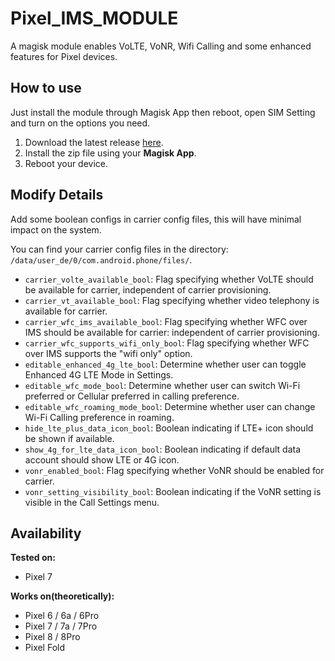 # Pixel_IMS_MODULE
A magisk module enables VoLTE, VoNR, Wifi Calling and some enhanced features for Pixel devices.

## How to use
Just install the module through Magisk App then reboot, open SIM Setting and turn on the options you need.

1. Download the latest release [here](https://github.com/cxOrz/pixel_ims_module/releases).
2. Install the zip file using your **Magisk App**.
3. Reboot your device.

## Modify Details
Add some boolean configs in carrier config files, this will have minimal impact on the system.

You can find your carrier config files in the directory: `/data/user_de/0/com.android.phone/files/`.

- `carrier_volte_available_bool`: Flag specifying whether VoLTE should be available for carrier, independent of carrier provisioning.
- `carrier_vt_available_bool`: Flag specifying whether video telephony is available for carrier.
- `carrier_wfc_ims_available_bool`: Flag specifying whether WFC over IMS should be available for carrier: independent of carrier provisioning.
- `carrier_wfc_supports_wifi_only_bool`: Flag specifying whether WFC over IMS supports the "wifi only" option.
- `editable_enhanced_4g_lte_bool`: Determine whether user can toggle Enhanced 4G LTE Mode in Settings.
- `editable_wfc_mode_bool`: Determine whether user can switch Wi-Fi preferred or Cellular preferred in calling preference.
- `editable_wfc_roaming_mode_bool`: Determine whether user can change Wi-Fi Calling preference in roaming.
- `hide_lte_plus_data_icon_bool`: Boolean indicating if LTE+ icon should be shown if available.
- `show_4g_for_lte_data_icon_bool`: Boolean indicating if default data account should show LTE or 4G icon.
- `vonr_enabled_bool`: Flag specifying whether VoNR should be enabled for carrier.
- `vonr_setting_visibility_bool`: Boolean indicating if the VoNR setting is visible in the Call Settings menu.

## Availability

**Tested on:**
- Pixel 7

**Works on(theoretically):**
- Pixel 6 / 6a / 6Pro
- Pixel 7 / 7a / 7Pro
- Pixel 8 / 8Pro
- Pixel Fold

